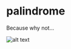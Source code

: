 # palindrome

Because why not...

![alt text](https://jaimelesmots.com/wp-content/uploads/2020/07/chevreau-biquet-e1594299178974-300x207.jpg)
